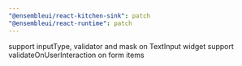 ```yaml
---
"@ensembleui/react-kitchen-sink": patch
"@ensembleui/react-runtime": patch
---
```


support inputType, validator and mask on TextInput widget
support validateOnUserInteraction on form items

